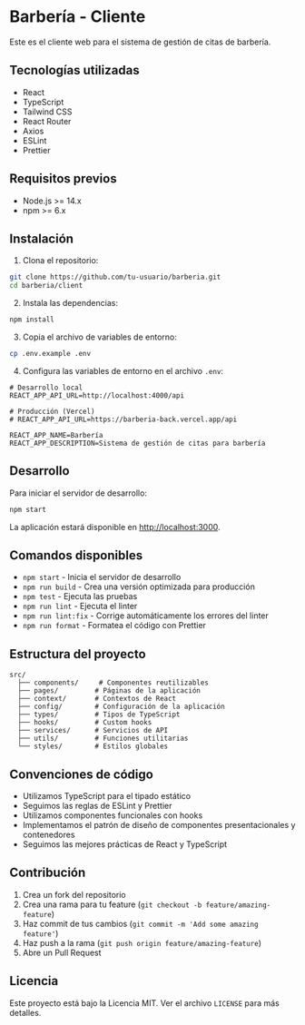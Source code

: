 # Barbería - Cliente

Este es el cliente web para el sistema de gestión de citas de barbería.

## Tecnologías utilizadas

- React
- TypeScript
- Tailwind CSS
- React Router
- Axios
- ESLint
- Prettier

## Requisitos previos

- Node.js >= 14.x
- npm >= 6.x

## Instalación

1. Clona el repositorio:
```bash
git clone https://github.com/tu-usuario/barberia.git
cd barberia/client
```

2. Instala las dependencias:
```bash
npm install
```

3. Copia el archivo de variables de entorno:
```bash
cp .env.example .env
```

4. Configura las variables de entorno en el archivo `.env`:
```
# Desarrollo local
REACT_APP_API_URL=http://localhost:4000/api

# Producción (Vercel)
# REACT_APP_API_URL=https://barberia-back.vercel.app/api

REACT_APP_NAME=Barbería
REACT_APP_DESCRIPTION=Sistema de gestión de citas para barbería
```

## Desarrollo

Para iniciar el servidor de desarrollo:

```bash
npm start
```

La aplicación estará disponible en [http://localhost:3000](http://localhost:3000).

## Comandos disponibles

- `npm start` - Inicia el servidor de desarrollo
- `npm run build` - Crea una versión optimizada para producción
- `npm test` - Ejecuta las pruebas
- `npm run lint` - Ejecuta el linter
- `npm run lint:fix` - Corrige automáticamente los errores del linter
- `npm run format` - Formatea el código con Prettier

## Estructura del proyecto

```
src/
  ├── components/     # Componentes reutilizables
  ├── pages/         # Páginas de la aplicación
  ├── context/       # Contextos de React
  ├── config/        # Configuración de la aplicación
  ├── types/         # Tipos de TypeScript
  ├── hooks/         # Custom hooks
  ├── services/      # Servicios de API
  ├── utils/         # Funciones utilitarias
  └── styles/        # Estilos globales
```

## Convenciones de código

- Utilizamos TypeScript para el tipado estático
- Seguimos las reglas de ESLint y Prettier
- Utilizamos componentes funcionales con hooks
- Implementamos el patrón de diseño de componentes presentacionales y contenedores
- Seguimos las mejores prácticas de React y TypeScript

## Contribución

1. Crea un fork del repositorio
2. Crea una rama para tu feature (`git checkout -b feature/amazing-feature`)
3. Haz commit de tus cambios (`git commit -m 'Add some amazing feature'`)
4. Haz push a la rama (`git push origin feature/amazing-feature`)
5. Abre un Pull Request

## Licencia

Este proyecto está bajo la Licencia MIT. Ver el archivo `LICENSE` para más detalles. 